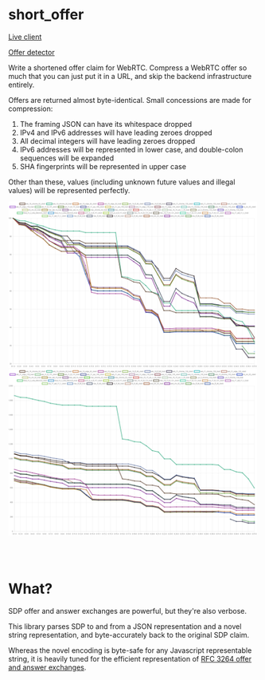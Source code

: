 # short_offer

[Live client](https://stonecypher.github.io/short_offer/)

[Offer detector](https://stonecypher.github.io/peer_detector/)

Write a shortened offer claim for WebRTC.  Compress a WebRTC offer so much that you can just put it in a URL, and skip the backend infrastructure entirely.

Offers are returned almost byte-identical.  Small concessions are made for compression:

1. The framing JSON can have its whitespace dropped
2. IPv4 and IPv6 addresses will have leading zeroes dropped
3. All decimal integers will have leading zeroes dropped
4. IPv6 addresses will be represented in lower case, and double-colon sequences will be expanded
5. SHA fingerprints will be represented in upper case

Other than these, values (including unknown future values and illegal values) will be represented perfectly.

<img src="/src/maintained_artifacts/stats_by_version_relative.png" width="500" />

<img src="/src/maintained_artifacts/stats_by_version_absolute.png" width="500" />



<br/><br/>

# What?

SDP offer and answer exchanges are powerful, but they're also verbose.

This library parses SDP to and from a JSON representation and a novel string
representation, and byte-accurately back to the original SDP claim.

Whereas the novel encoding is byte-safe for any Javascript representable string,
it is heavily tuned for the efficient representation of [RFC 3264 offer and
answer exchanges](https://datatracker.ietf.org/doc/html/rfc3264).

